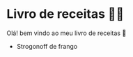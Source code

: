 # Livro de receitas :man_cook:

Olá! bem vindo ao meu livro de receitas :cookie:

- Strogonoff de frango
